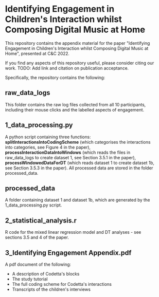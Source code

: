 # Identifying Engagement in Children's Interaction whilst Composing Digital Music at Home 

This repository contains the appendix material for the paper "Identifying Engagement in Children's Interaction whilst Composing Digital Music at Home", presented at C&C 2022. 

If you find any aspects of this repository useful, please consider citing our work. TODO: Add link and citation on publication acceptance. 

Specifically, the repository contains the following:

## raw_data_logs
This folder contains the raw log files collected from all 10 participants, including their mouse clicks and the labelled aspects of engagement.

## 1_data_processing.py
A python script containing three functions: **splitInteractionsIntoCodingScheme** (which categorises the interactions into categories, see Figure 4 in the paper), **processInteractionDataIntoWindows** (which reads the files in raw_data_logs to create dataset 1, see Section 3.5.1 in the paper), **processWindowedDataForDT** (which reads dataset 1 to create dataset 1b, see Section 3.5.3 in the paper). All processed data are stored in the folder processed_data. 

## processed_data
A folder containing dataset 1 and dataset 1b, which are generated by the 1_data_processing.py script.

## 2_statistical_analysis.r
R code for the mixed linear regression model and DT analyses - see sections 3.5 and 4 of the paper.

## 3_Identifying Engagement Appendix.pdf
A pdf document of the following:
* A description of Codetta's blocks
* The study tutorial
* The full coding scheme for Codetta's interactions
* Transcripts of the children's interviews


